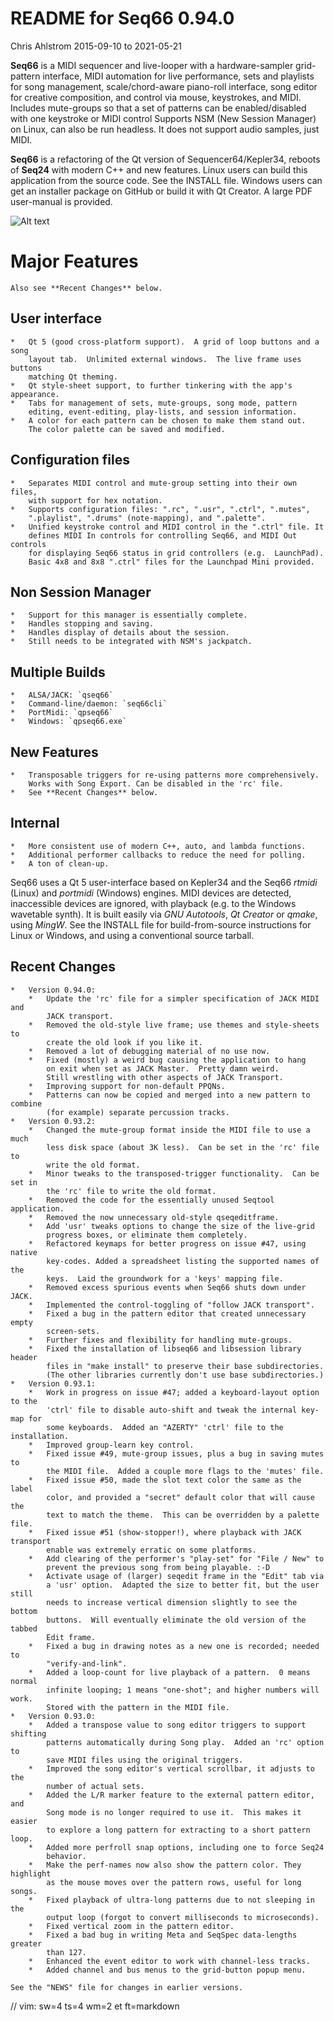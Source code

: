 # README for Seq66 0.94.0

Chris Ahlstrom
2015-09-10 to 2021-05-21

__Seq66__ is a MIDI sequencer and live-looper with a hardware-sampler
grid-pattern interface, MIDI automation for live performance, sets and
playlists for song management, scale/chord-aware piano-roll interface, song
editor for creative composition, and control via mouse, keystrokes, and MIDI.
Includes mute-groups so that a set of patterns can be enabled/disabled with one
keystroke or MIDI control Supports NSM (New Session Manager) on Linux, can also be
run headless.  It does not support audio samples, just MIDI.

__Seq66__ is a refactoring of the Qt version of Sequencer64/Kepler34, reboots
of __Seq24__ with modern C++ and new features.  Linux users can build this
application from the source code.  See the INSTALL file.  Windows users can
get an installer package on GitHub or build it with Qt Creator.  A large PDF
user-manual is provided.

![Alt text](doc/latex/images/main-window/main-window-fluxbox.png?raw=true "Seq66
Dark-Cold Fluxbox")

# Major Features

    Also see **Recent Changes** below.

##  User interface

    *   Qt 5 (good cross-platform support).  A grid of loop buttons and a song
        layout tab.  Unlimited external windows.  The live frame uses buttons
        matching Qt theming.
    *   Qt style-sheet support, to further tinkering with the app's appearance.
    *   Tabs for management of sets, mute-groups, song mode, pattern
        editing, event-editing, play-lists, and session information.
    *   A color for each pattern can be chosen to make them stand out.
        The color palette can be saved and modified.

##  Configuration files

    *   Separates MIDI control and mute-group setting into their own files,
        with support for hex notation.
    *   Supports configuration files: ".rc", ".usr", ".ctrl", ".mutes",
        ".playlist", ".drums" (note-mapping), and ".palette".
    *   Unified keystroke control and MIDI control in the ".ctrl" file. It
        defines MIDI In controls for controlling Seq66, and MIDI Out controls
        for displaying Seq66 status in grid controllers (e.g.  LaunchPad).
        Basic 4x8 and 8x8 ".ctrl" files for the Launchpad Mini provided.

##  Non Session Manager

    *   Support for this manager is essentially complete.
    *   Handles stopping and saving.
    *   Handles display of details about the session.
    *   Still needs to be integrated with NSM's jackpatch.

##  Multiple Builds

    *   ALSA/JACK: `qseq66`
    *   Command-line/daemon: `seq66cli`
    *   PortMidi: `qpseq66`
    *   Windows: `qpseq66.exe`

##  New Features

    *   Transposable triggers for re-using patterns more comprehensively.
        Works with Song Export. Can be disabled in the 'rc' file.
    *   See **Recent Changes** below.

##  Internal

    *   More consistent use of modern C++, auto, and lambda functions.
    *   Additional performer callbacks to reduce the need for polling.
    *   A ton of clean-up.

Seq66 uses a Qt 5 user-interface based on Kepler34 and the Seq66 *rtmidi*
(Linux) and *portmidi* (Windows) engines.  MIDI devices are detected,
inaccessible devices are ignored, with playback (e.g. to the Windows wavetable
synth). It is built easily via *GNU Autotools*, *Qt Creator* or *qmake*, using
*MingW*.  See the INSTALL file for build-from-source instructions for Linux or
Windows, and using a conventional source tarball.

## Recent Changes

    *   Version 0.94.0:
        *   Update the 'rc' file for a simpler specification of JACK MIDI and
            JACK transport.
        *   Removed the old-style live frame; use themes and style-sheets to
            create the old look if you like it.
        *   Removed a lot of debugging material of no use now.
        *   Fixed (mostly) a weird bug causing the application to hang
            on exit when set as JACK Master.  Pretty damn weird.
            Still wrestling with other aspects of JACK Transport.
        *   Improving support for non-default PPQNs.
        *   Patterns can now be copied and merged into a new pattern to combine
            (for example) separate percussion tracks.
    *   Version 0.93.2:
        *   Changed the mute-group format inside the MIDI file to use a much
            less disk space (about 3K less).  Can be set in the 'rc' file to
            write the old format.
        *   Minor tweaks to the transposed-trigger functionality.  Can be set in
            the 'rc' file to write the old format.
        *   Removed the code for the essentially unused Seqtool application.
        *   Removed the now unnecessary old-style qseqeditframe.
        *   Add 'usr' tweaks options to change the size of the live-grid
            progress boxes, or eliminate them completely.
        *   Refactored keymaps for better progress on issue #47, using native
            key-codes. Added a spreadsheet listing the supported names of the
            keys.  Laid the groundwork for a 'keys' mapping file.
        *   Removed excess spurious events when Seq66 shuts down under JACK.
        *   Implemented the control-toggling of "follow JACK transport".
        *   Fixed a bug in the pattern editor that created unnecessary empty
            screen-sets.
        *   Further fixes and flexibility for handling mute-groups.
        *   Fixed the installation of libseq66 and libsession library header
            files in "make install" to preserve their base subdirectories.
            (The other libraries currently don't use base subdirectories.)
    *   Version 0.93.1:
        *   Work in progress on issue #47; added a keyboard-layout option to the
            'ctrl' file to disable auto-shift and tweak the internal key-map for
            some keyboards.  Added an "AZERTY" 'ctrl' file to the installation.
        *   Improved group-learn key control.
        *   Fixed issue #49, mute-group issues, plus a bug in saving mutes to
            the MIDI file.  Added a couple more flags to the 'mutes' file.
        *   Fixed issue #50, made the slot text color the same as the label
            color, and provided a "secret" default color that will cause the
            text to match the theme.  This can be overridden by a palette file.
        *   Fixed issue #51 (show-stopper!), where playback with JACK transport
            enable was extremely erratic on some platforms.
        *   Add clearing of the performer's "play-set" for "File / New" to
            prevent the previous song from being playable. :-D
        *   Activate usage of (larger) seqedit frame in the "Edit" tab via
            a 'usr' option.  Adapted the size to better fit, but the user still
            needs to increase vertical dimension slightly to see the bottom
            buttons.  Will eventually eliminate the old version of the tabbed
            Edit frame.
        *   Fixed a bug in drawing notes as a new one is recorded; needed to
            "verify-and-link".
        *   Added a loop-count for live playback of a pattern.  0 means normal
            infinite looping; 1 means "one-shot"; and higher numbers will work.
            Stored with the pattern in the MIDI file.
    *   Version 0.93.0:
        *   Added a transpose value to song editor triggers to support shifting
            patterns automatically during Song play.  Added an 'rc' option to
            save MIDI files using the original triggers.
        *   Improved the song editor's vertical scrollbar, it adjusts to the
            number of actual sets.
        *   Added the L/R marker feature to the external pattern editor, and
            Song mode is no longer required to use it.  This makes it easier
            to explore a long pattern for extracting to a short pattern loop.
        *   Added more perfroll snap options, including one to force Seq24
            behavior.
        *   Make the perf-names now also show the pattern color. They highlight
            as the mouse moves over the pattern rows, useful for long songs.
        *   Fixed playback of ultra-long patterns due to not sleeping in the
            output loop (forgot to convert milliseconds to microseconds).
        *   Fixed vertical zoom in the pattern editor.
        *   Fixed a bad bug in writing Meta and SeqSpec data-lengths greater
            than 127.
        *   Enhanced the event editor to work with channel-less tracks.
        *   Added channel and bus menus to the grid-button popup menu.

    See the "NEWS" file for changes in earlier versions.

// vim: sw=4 ts=4 wm=2 et ft=markdown
